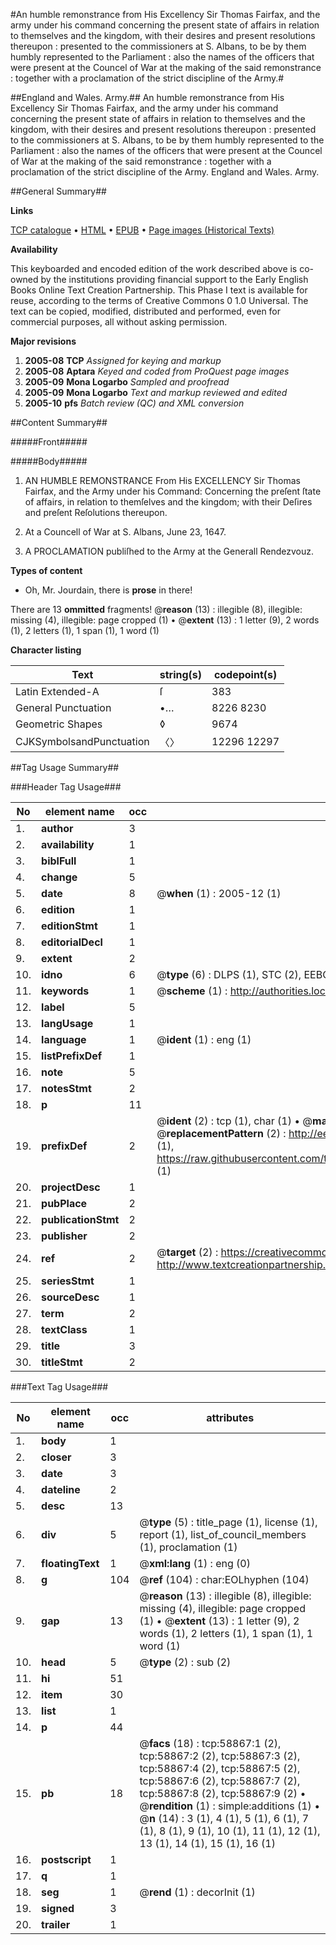 #An humble remonstrance from His Excellency Sir Thomas Fairfax, and the army under his command concerning the present state of affairs in relation to themselves and the kingdom, with their desires and present resolutions thereupon : presented to the commissioners at S. Albans, to be by them humbly represented to the Parliament : also the names of the officers that were present at the Councel of War at the making of the said remonstrance : together with a proclamation of the strict discipline of the Army.#

##England and Wales. Army.##
An humble remonstrance from His Excellency Sir Thomas Fairfax, and the army under his command concerning the present state of affairs in relation to themselves and the kingdom, with their desires and present resolutions thereupon : presented to the commissioners at S. Albans, to be by them humbly represented to the Parliament : also the names of the officers that were present at the Councel of War at the making of the said remonstrance : together with a proclamation of the strict discipline of the Army.
England and Wales. Army.

##General Summary##

**Links**

[TCP catalogue](http://www.ota.ox.ac.uk/tcp/)  • 
[HTML](http://tei.it.ox.ac.uk/tcp/Texts-HTML/free/A40/A40046.html)  • 
[EPUB](http://tei.it.ox.ac.uk/tcp/Texts-EPUB/free/A40/A40046.epub) • 
[Page images (Historical Texts)](https://data.historicaltexts.jisc.ac.uk/view?pubId=eebo-12289959e&pageId=eebo-12289959e-58867-1)

**Availability**

This keyboarded and encoded edition of the
	       work described above is co-owned by the institutions
	       providing financial support to the Early English Books
	       Online Text Creation Partnership. This Phase I text is
	       available for reuse, according to the terms of Creative
	       Commons 0 1.0 Universal. The text can be copied,
	       modified, distributed and performed, even for
	       commercial purposes, all without asking permission.

**Major revisions**

1. __2005-08__ __TCP__ *Assigned for keying and markup*
1. __2005-08__ __Aptara__ *Keyed and coded from ProQuest page images*
1. __2005-09__ __Mona Logarbo__ *Sampled and proofread*
1. __2005-09__ __Mona Logarbo__ *Text and markup reviewed and edited*
1. __2005-10__ __pfs__ *Batch review (QC) and XML conversion*

##Content Summary##

#####Front#####

#####Body#####

1. AN HUMBLE
REMONSTRANCE
From His EXCELLENCY
Sir Thomas Fairfax,
and the Army under his Command:
Concerning the preſent ſtate of affairs,
in relation to themſelves and the kingdom;
with their Deſires and preſent
Reſolutions thereupon.

1. At a Councell of War at S. Albans, June 23, 1647.

1. A PROCLAMATION publiſhed to the Army
at the Generall Rendezvouz.

**Types of content**

  * Oh, Mr. Jourdain, there is **prose** in there!

There are 13 **ommitted** fragments! 
 @__reason__ (13) : illegible (8), illegible: missing (4), illegible: page cropped (1)  •  @__extent__ (13) : 1 letter (9), 2 words (1), 2 letters (1), 1 span (1), 1 word (1)

**Character listing**


|Text|string(s)|codepoint(s)|
|---|---|---|
|Latin Extended-A|ſ|383|
|General Punctuation|•…|8226 8230|
|Geometric Shapes|◊|9674|
|CJKSymbolsandPunctuation|〈〉|12296 12297|

##Tag Usage Summary##

###Header Tag Usage###

|No|element name|occ|attributes|
|---|---|---|---|
|1.|__author__|3||
|2.|__availability__|1||
|3.|__biblFull__|1||
|4.|__change__|5||
|5.|__date__|8| @__when__ (1) : 2005-12 (1)|
|6.|__edition__|1||
|7.|__editionStmt__|1||
|8.|__editorialDecl__|1||
|9.|__extent__|2||
|10.|__idno__|6| @__type__ (6) : DLPS (1), STC (2), EEBO-CITATION (1), OCLC (1), VID (1)|
|11.|__keywords__|1| @__scheme__ (1) : http://authorities.loc.gov/ (1)|
|12.|__label__|5||
|13.|__langUsage__|1||
|14.|__language__|1| @__ident__ (1) : eng (1)|
|15.|__listPrefixDef__|1||
|16.|__note__|5||
|17.|__notesStmt__|2||
|18.|__p__|11||
|19.|__prefixDef__|2| @__ident__ (2) : tcp (1), char (1)  •  @__matchPattern__ (2) : ([0-9\-]+):([0-9IVX]+) (1), (.+) (1)  •  @__replacementPattern__ (2) : http://eebo.chadwyck.com/downloadtiff?vid=$1&page=$2 (1), https://raw.githubusercontent.com/textcreationpartnership/Texts/master/tcpchars.xml#$1 (1)|
|20.|__projectDesc__|1||
|21.|__pubPlace__|2||
|22.|__publicationStmt__|2||
|23.|__publisher__|2||
|24.|__ref__|2| @__target__ (2) : https://creativecommons.org/publicdomain/zero/1.0/ (1), http://www.textcreationpartnership.org/docs/. (1)|
|25.|__seriesStmt__|1||
|26.|__sourceDesc__|1||
|27.|__term__|2||
|28.|__textClass__|1||
|29.|__title__|3||
|30.|__titleStmt__|2||


###Text Tag Usage###

|No|element name|occ|attributes|
|---|---|---|---|
|1.|__body__|1||
|2.|__closer__|3||
|3.|__date__|3||
|4.|__dateline__|2||
|5.|__desc__|13||
|6.|__div__|5| @__type__ (5) : title_page (1), license (1), report (1), list_of_council_members (1), proclamation (1)|
|7.|__floatingText__|1| @__xml:lang__ (1) : eng (0)|
|8.|__g__|104| @__ref__ (104) : char:EOLhyphen (104)|
|9.|__gap__|13| @__reason__ (13) : illegible (8), illegible: missing (4), illegible: page cropped (1)  •  @__extent__ (13) : 1 letter (9), 2 words (1), 2 letters (1), 1 span (1), 1 word (1)|
|10.|__head__|5| @__type__ (2) : sub (2)|
|11.|__hi__|51||
|12.|__item__|30||
|13.|__list__|1||
|14.|__p__|44||
|15.|__pb__|18| @__facs__ (18) : tcp:58867:1 (2), tcp:58867:2 (2), tcp:58867:3 (2), tcp:58867:4 (2), tcp:58867:5 (2), tcp:58867:6 (2), tcp:58867:7 (2), tcp:58867:8 (2), tcp:58867:9 (2)  •  @__rendition__ (1) : simple:additions (1)  •  @__n__ (14) : 3 (1), 4 (1), 5 (1), 6 (1), 7 (1), 8 (1), 9 (1), 10 (1), 11 (1), 12 (1), 13 (1), 14 (1), 15 (1), 16 (1)|
|16.|__postscript__|1||
|17.|__q__|1||
|18.|__seg__|1| @__rend__ (1) : decorInit (1)|
|19.|__signed__|3||
|20.|__trailer__|1||
